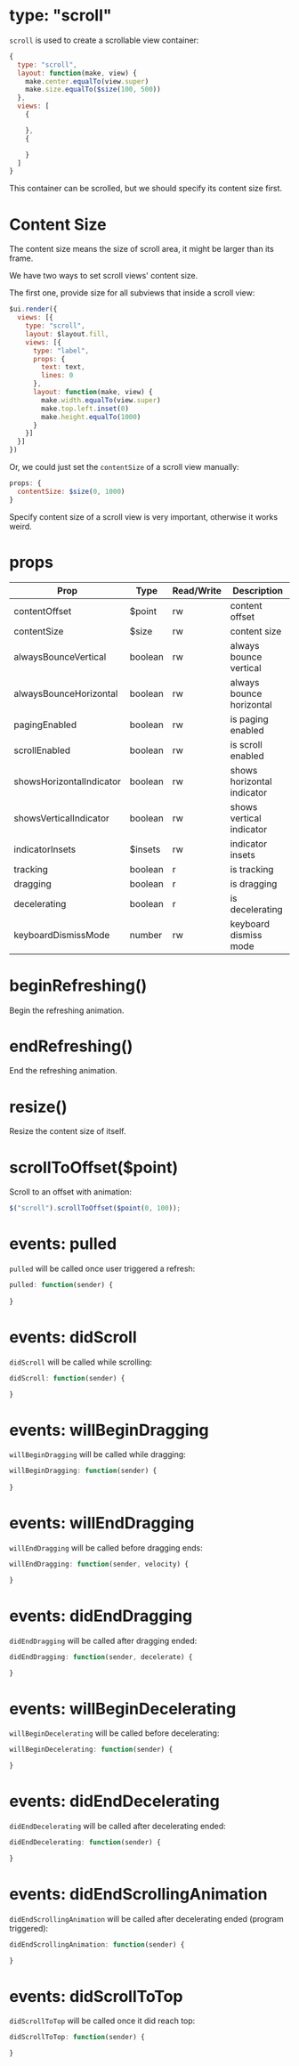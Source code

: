 # type: "scroll"

`scroll` is used to create a scrollable view container:

```js
{
  type: "scroll",
  layout: function(make, view) {
    make.center.equalTo(view.super)
    make.size.equalTo($size(100, 500))
  },
  views: [
    {

    },
    {

    }
  ]
}
```

This container can be scrolled, but we should specify its content size first.

# Content Size

The content size means the size of scroll area, it might be larger than its frame.

We have two ways to set scroll views' content size.

The first one, provide size for all subviews that inside a scroll view:

```js
$ui.render({
  views: [{
    type: "scroll",
    layout: $layout.fill,
    views: [{
      type: "label",
      props: {
        text: text,
        lines: 0
      },
      layout: function(make, view) {
        make.width.equalTo(view.super)
        make.top.left.inset(0)
        make.height.equalTo(1000)
      }
    }]
  }]
})
```

Or, we could just set the `contentSize` of a scroll view manually:

```js
props: {
  contentSize: $size(0, 1000)
}
```

Specify content size of a scroll view is very important, otherwise it works weird.

# props

Prop | Type | Read/Write | Description
---|---|---|---
contentOffset | $point | rw | content offset
contentSize | $size | rw | content size
alwaysBounceVertical | boolean | rw | always bounce vertical
alwaysBounceHorizontal | boolean | rw | always bounce horizontal
pagingEnabled | boolean | rw | is paging enabled
scrollEnabled | boolean | rw | is scroll enabled
showsHorizontalIndicator | boolean | rw | shows horizontal indicator 
showsVerticalIndicator | boolean | rw | shows vertical indicator
indicatorInsets | $insets | rw | indicator insets
tracking | boolean | r | is tracking
dragging | boolean | r | is dragging
decelerating | boolean | r | is decelerating
keyboardDismissMode | number | rw | keyboard dismiss mode

# beginRefreshing()

Begin the refreshing animation.

# endRefreshing()

End the refreshing animation.

# resize()

Resize the content size of itself.

# scrollToOffset($point)

Scroll to an offset with animation:

```js
$("scroll").scrollToOffset($point(0, 100));
```

# events: pulled

`pulled` will be called once user triggered a refresh:

```js
pulled: function(sender) {
  
}
```

# events: didScroll

`didScroll` will be called while scrolling:

```js
didScroll: function(sender) {

}
```

# events: willBeginDragging

`willBeginDragging` will be called while dragging:

```js
willBeginDragging: function(sender) {
  
}
```

# events: willEndDragging

`willEndDragging` will be called before dragging ends:

```js
willEndDragging: function(sender, velocity) {

}
```

# events: didEndDragging

`didEndDragging` will be called after dragging ended:

```js
didEndDragging: function(sender, decelerate) {

}
```

# events: willBeginDecelerating

`willBeginDecelerating` will be called before decelerating:

```js
willBeginDecelerating: function(sender) {

}
```

# events: didEndDecelerating

`didEndDecelerating` will be called after decelerating ended:

```js
didEndDecelerating: function(sender) {

}
```

# events: didEndScrollingAnimation

`didEndScrollingAnimation` will be called after decelerating ended (program triggered):

```js
didEndScrollingAnimation: function(sender) {

}
```

# events: didScrollToTop

`didScrollToTop` will be called once it did reach top:

```js
didScrollToTop: function(sender) {

}
```